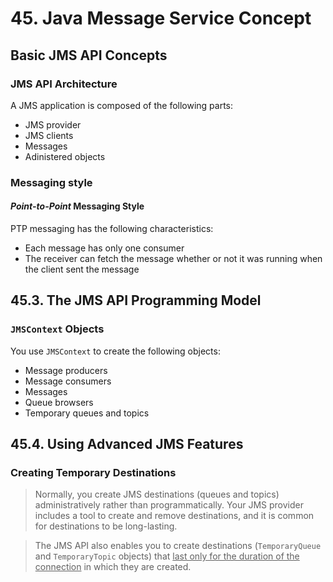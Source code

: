 # 45. Java Message Service Concept
## Basic JMS API Concepts
### JMS API Architecture
A JMS application is composed of the following parts:
 * JMS provider
 * JMS clients
 * Messages
 * Adinistered objects
### Messaging style
#### *Point-to-Point* Messaging Style
PTP messaging has the following characteristics:
 * Each  message has only one consumer
 * The receiver can fetch the message whether or not it was running when the client sent the message

## 45.3. The JMS API Programming Model
### `JMSContext` Objects
You use `JMSContext` to create the following objects:

 * Message producers
 * Message consumers
 * Messages
 * Queue browsers
 * Temporary queues and topics

## 45.4. Using Advanced JMS Features
### Creating Temporary Destinations
> Normally, you create JMS destinations (queues and topics) administratively rather than programmatically. Your JMS provider includes a tool to create and remove destinations, and it is common for destinations to be long-lasting.

> The JMS API also enables you to create destinations (`TemporaryQueue` and `TemporaryTopic` objects) that <ins>last only for the duration of the connection</ins> in which they are created. 
